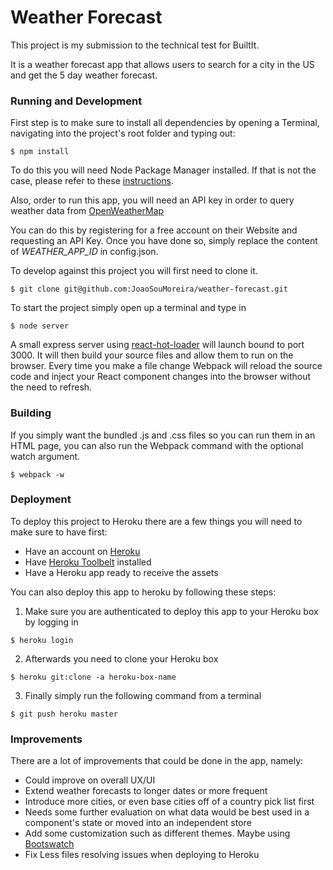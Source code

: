 # Weather Forecast

This project is my submission to the technical test for BuiltIt.

It is a weather forecast app that allows users to search for a city in the US and get the 5 day weather forecast.

### Running and Development

First step is to make sure to install all dependencies by opening a Terminal, navigating into the project's root folder and typing out:

```
$ npm install
```

To do this you will need Node Package Manager installed. If that is not the case, please refer to these [instructions](https://docs.npmjs.com/getting-started/installing-node).

Also, order to run this app, you will need an API key in order to query weather data from [OpenWeatherMap](http://openweathermap.org/)

You can do this by registering for a free account on their Website and requesting an API Key. Once you have done so, simply replace the content of *WEATHER_APP_ID* in config.json.


To develop against this project you will first need to clone it.

```
$ git clone git@github.com:JoaoSouMoreira/weather-forecast.git
```

To start the project simply open up a terminal and type in

```
$ node server
```

A small express server using [react-hot-loader](https://github.com/gaearon/react-hot-loader) will launch bound to port 3000. It will then build your source files and allow them to run on the browser. Every time you make a file change Webpack will reload the source code and inject your React component changes into the browser without the need to refresh.

### Building

If you simply want the bundled .js and .css files so you can run them in an HTML page, you can also run the Webpack command with the optional watch argument.

```
$ webpack -w
```

### Deployment

To deploy this project to Heroku there are a few things you will need to make sure to have first:

* Have an account on [Heroku](https://heroku.com/)
* Have [Heroku Toolbelt](https://toolbelt.heroku.com/) installed
* Have a Heroku app ready to receive the assets

You can also deploy this app to heroku by following these steps:

1. Make sure you are authenticated to deploy this app to your Heroku box by logging in

```
$ heroku login
```

2. Afterwards you need to clone your Heroku box

```
$ heroku git:clone -a heroku-box-name
```

3. Finally simply run the following command from a terminal

```
$ git push heroku master
```


### Improvements

There are a lot of improvements that could be done in the app, namely:

* Could improve on overall UX/UI
* Extend weather forecasts to longer dates or more frequent
* Introduce more cities, or even base cities off of a country pick list first
* Needs some further evaluation on what data would be best used in a component's state or moved into an independent store
* Add some customization such as different themes. Maybe using [Bootswatch](https://bootswatch.com/)
* Fix Less files resolving issues when deploying to Heroku

